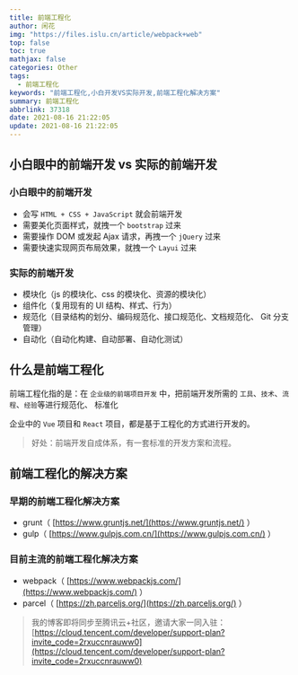 ```yaml
---
title: 前端工程化
author: 闲花
img: "https://files.islu.cn/article/webpack+web"
top: false
toc: true
mathjax: false
categories: Other
tags:
  - 前端工程化
keywords: "前端工程化,小白开发VS实际开发,前端工程化解决方案"
summary: 前端工程化
abbrlink: 37318
date: 2021-08-16 21:22:05
update: 2021-08-16 21:22:05
---
```


## 小白眼中的前端开发 vs 实际的前端开发

### 小白眼中的前端开发

- 会写 `HTML + CSS + JavaScript` 就会前端开发
- 需要美化页面样式，就拽一个 `bootstrap` 过来
- 需要操作 DOM 或发起 Ajax 请求，再拽一个 `jQuery` 过来
- 需要快速实现网页布局效果，就拽一个 `Layui` 过来

### 实际的前端开发

- 模块化（js 的模块化、css 的模块化、资源的模块化）
- 组件化（复用现有的 UI 结构、样式、行为）
- 规范化（目录结构的划分、编码规范化、接口规范化、文档规范化、 Git 分支管理）
- 自动化（自动化构建、自动部署、自动化测试）

## 什么是前端工程化

前端工程化指的是：在 `企业级的前端项目开发` 中，把前端开发所需的 `工具`、`技术`、`流程`、`经验`等进行规范化、 标准化

企业中的 `Vue` 项目和 `React` 项目，都是基于工程化的方式进行开发的。

> 好处：前端开发自成体系，有一套标准的开发方案和流程。

## 前端工程化的解决方案

### 早期的前端工程化解决方案

- grunt（ [https://www.gruntjs.net/](https://www.gruntjs.net/) ）
- gulp（ [https://www.gulpjs.com.cn/](https://www.gulpjs.com.cn/) ）

### 目前主流的前端工程化解决方案

- webpack（ [https://www.webpackjs.com/](https://www.webpackjs.com/) ）
- parcel（ [https://zh.parceljs.org/](https://zh.parceljs.org/) ）

> 我的博客即将同步至腾讯云+社区，邀请大家一同入驻：[https://cloud.tencent.com/developer/support-plan?invite_code=2rxuccnrauww0](https://cloud.tencent.com/developer/support-plan?invite_code=2rxuccnrauww0)
